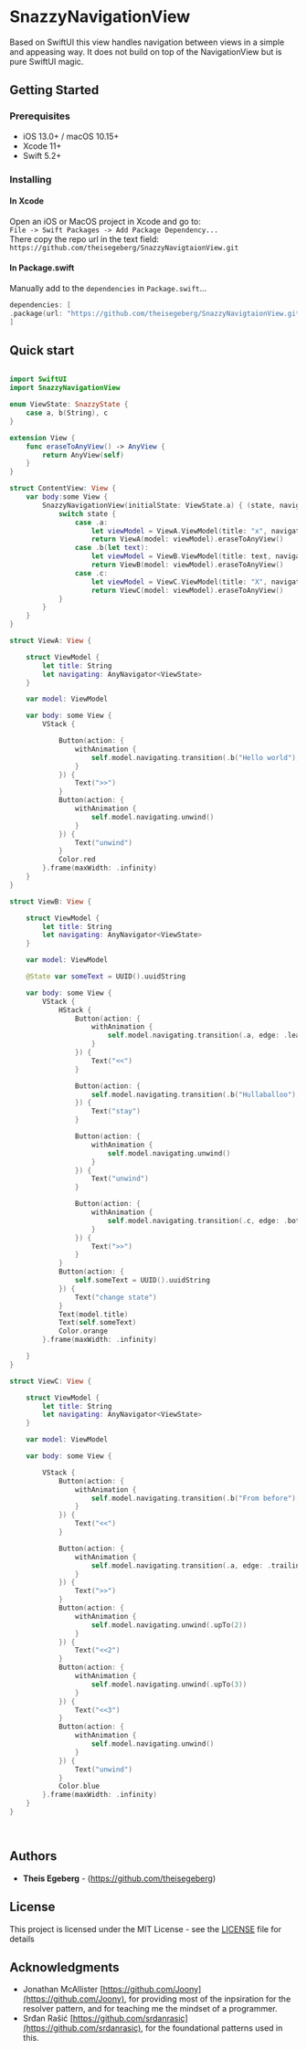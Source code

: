 # SnazzyNavigationView

Based on SwiftUI this view handles navigation between views in a simple and appeasing way. It does not build on top of the NavigationView but is pure SwiftUI magic.

## Getting Started

### Prerequisites

- iOS 13.0+ / macOS 10.15+ 
- Xcode 11+
- Swift 5.2+

### Installing

#### In Xcode
Open an iOS or MacOS project in Xcode and go to:  
`File -> Swift Packages -> Add Package Dependency...`  
There copy the repo url in the text field:  
`https://github.com/theisegeberg/SnazzyNavigtaionView.git`

#### In Package.swift
Manually add to the `dependencies` in `Package.swift`...

```swift
dependencies: [
.package(url: "https://github.com/theisegeberg/SnazzyNavigtaionView.git", .upToNextMajor(from: "0.1.0"))
]
```

## Quick start

```swift

import SwiftUI
import SnazzyNavigationView

enum ViewState: SnazzyState {
	case a, b(String), c
}

extension View {
	func eraseToAnyView() -> AnyView {
		return AnyView(self)
	}
}

struct ContentView: View {
	var body:some View {
		SnazzyNavigationView(initialState: ViewState.a) { (state, navigator) -> AnyView in
			switch state {
				case .a:
					let viewModel = ViewA.ViewModel(title: "x", navigating: navigator)
					return ViewA(model: viewModel).eraseToAnyView()
				case .b(let text):
					let viewModel = ViewB.ViewModel(title: text, navigating: navigator)
					return ViewB(model: viewModel).eraseToAnyView()
				case .c:
					let viewModel = ViewC.ViewModel(title: "X", navigating: navigator)
					return ViewC(model: viewModel).eraseToAnyView()
			}
		}
	}
}

struct ViewA: View {

	struct ViewModel {
		let title: String
		let navigating: AnyNavigator<ViewState>
	}

	var model: ViewModel

	var body: some View {
		VStack {

			Button(action: {
				withAnimation {
					self.model.navigating.transition(.b("Hello world"), edge: .trailing)
				}
			}) {
				Text(">>")
			}
			Button(action: {
				withAnimation {
					self.model.navigating.unwind()
				}
			}) {
				Text("unwind")
			}
			Color.red
		}.frame(maxWidth: .infinity)
	}
}

struct ViewB: View {

	struct ViewModel {
		let title: String
		let navigating: AnyNavigator<ViewState>
	}

	var model: ViewModel

	@State var someText = UUID().uuidString

	var body: some View {
		VStack {
			HStack {
				Button(action: {
					withAnimation {
						self.model.navigating.transition(.a, edge: .leading)
					}
				}) {
					Text("<<")
				}

				Button(action: {
					self.model.navigating.transition(.b("Hullaballoo"), edge: .trailing)
				}) {
					Text("stay")
				}

				Button(action: {
					withAnimation {
						self.model.navigating.unwind()
					}
				}) {
					Text("unwind")
				}

				Button(action: {
					withAnimation {
						self.model.navigating.transition(.c, edge: .bottom)
					}
				}) {
					Text(">>")
				}
			}
			Button(action: {
				self.someText = UUID().uuidString
			}) {
				Text("change state")
			}
			Text(model.title)
			Text(self.someText)
			Color.orange
		}.frame(maxWidth: .infinity)

	}
}

struct ViewC: View {

	struct ViewModel {
		let title: String
		let navigating: AnyNavigator<ViewState>
	}

	var model: ViewModel

	var body: some View {

		VStack {
			Button(action: {
				withAnimation {
					self.model.navigating.transition(.b("From before"), edge: .leading)
				}
			}) {
				Text("<<")
			}

			Button(action: {
				withAnimation {
					self.model.navigating.transition(.a, edge: .trailing)
				}
			}) {
				Text(">>")
			}
			Button(action: {
				withAnimation {
					self.model.navigating.unwind(.upTo(2))
				}
			}) {
				Text("<<2")
			}
			Button(action: {
				withAnimation {
					self.model.navigating.unwind(.upTo(3))
				}
			}) {
				Text("<<3")
			}
			Button(action: {
				withAnimation {
					self.model.navigating.unwind()
				}
			}) {
				Text("unwind")
			}
			Color.blue
		}.frame(maxWidth: .infinity)
	}
}




```

## Authors

* **Theis Egeberg** - (https://github.com/theisegeberg)

## License

This project is licensed under the MIT License - see the [LICENSE](LICENSE) file for details

## Acknowledgments

* Jonathan McAllister [https://github.com/Joony](https://github.com/Joony), for providing most of the inpsiration for the resolver pattern, and for teaching me the mindset of a programmer.
* Srđan Rašić [https://github.com/srdanrasic](https://github.com/srdanrasic), for the foundational patterns used in this.

